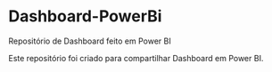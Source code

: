 # Dashboard-PowerBi
Repositório de Dashboard feito em Power BI

Este repositório foi criado para compartilhar Dashboard em Power BI.
